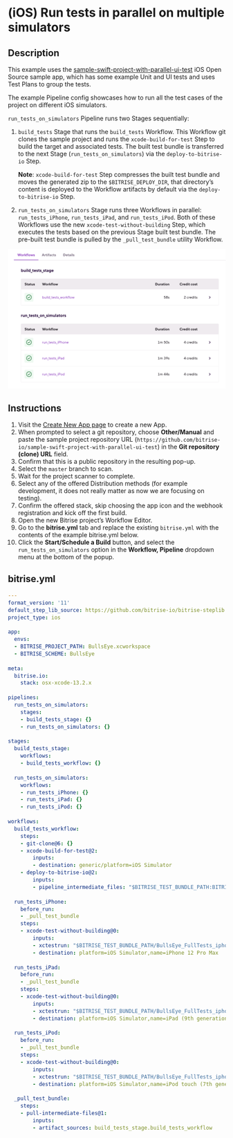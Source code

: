 # (iOS) Run tests in parallel on multiple simulators

## Description

This example uses the [sample-swift-project-with-parallel-ui-test](https://github.com/bitrise-io/sample-swift-project-with-parallel-ui-test) iOS Open Source sample app, which has some example Unit and UI tests and uses Test Plans to group the tests.

The example Pipeline config showcases how to run all the test cases of the project on different iOS simulators.

`run_tests_on_simulators` Pipeline runs two Stages sequentially:
1. `build_tests` Stage that runs the `build_tests` Workflow. This Workflow git clones the sample project and runs the `xcode-build-for-test` Step to build the target and associated tests. The built test bundle is transferred to the next Stage (`run_tests_on_simulators`) via the `deploy-to-bitrise-io` Step.

    **Note**: `xcode-build-for-test` Step compresses the built test bundle and moves the generated zip to the `$BITRISE_DEPLOY_DIR`, that directory’s content is deployed to the Workflow artifacts by default via the `deploy-to-bitrise-io` Step.

1. `run_tests_on_simulators` Stage runs three Workflows in parallel: `run_tests_iPhone`, `run_tests_iPad`, and `run_tests_iPod`. Both of these Workflows use the new `xcode-test-without-building` Step, which executes the tests based on the previous Stage built test bundle. The pre-built test bundle is pulled by the `_pull_test_bundle` utility Workflow.

![A screenshot of the example Pipeline in Bitrise's web UI](./ios-run-tests-in-parallel-on-multiple-simulators.png)

## Instructions

1. Visit the [Create New App page](https://app.bitrise.io/apps/add) to create a new App.
1. When prompted to select a git repository, choose **Other/Manual** and paste the sample project repository URL (`https://github.com/bitrise-io/sample-swift-project-with-parallel-ui-test`) in the **Git repository (clone) URL** field.
1. Confirm that this is a public repository in the resulting pop-up.
1. Select the `master` branch to scan.
1. Wait for the project scanner to complete.
1. Select any of the offered Distribution methods (for example development, it does not really matter as now we are focusing on testing).
1. Confirm the offered stack, skip choosing the app icon and the webhook registration and kick off the first build.
1. Open the new Bitrise project’s Workflow Editor.
1. Go to the **bitrise.yml** tab and replace the existing `bitrise.yml` with the contents of the example bitrise.yml below.
1. Click the **Start/Schedule a Build** button, and select the `run_tests_on_simulators` option in the **Workflow, Pipeline** dropdown menu at the bottom of the popup.


## bitrise.yml

```yaml
---
format_version: '11'
default_step_lib_source: https://github.com/bitrise-io/bitrise-steplib.git
project_type: ios

app:
  envs:
  - BITRISE_PROJECT_PATH: BullsEye.xcworkspace
  - BITRISE_SCHEME: BullsEye

meta:
  bitrise.io:
    stack: osx-xcode-13.2.x

pipelines:
  run_tests_on_simulators:
    stages:
    - build_tests_stage: {}
    - run_tests_on_simulators: {}

stages:
  build_tests_stage:
    workflows:
    - build_tests_workflow: {}

  run_tests_on_simulators:
    workflows:
    - run_tests_iPhone: {}
    - run_tests_iPad: {}
    - run_tests_iPod: {}

workflows:
  build_tests_workflow:
    steps:
    - git-clone@6: {}
    - xcode-build-for-test@2:
        inputs:
        - destination: generic/platform=iOS Simulator
    - deploy-to-bitrise-io@2:
        inputs:
        - pipeline_intermediate_files: "$BITRISE_TEST_BUNDLE_PATH:BITRISE_TEST_BUNDLE_PATH"

  run_tests_iPhone:
    before_run:
    - _pull_test_bundle
    steps:
    - xcode-test-without-building@0:
        inputs:
        - xctestrun: "$BITRISE_TEST_BUNDLE_PATH/BullsEye_FullTests_iphonesimulator15.2-arm64-x86_64.xctestrun"
        - destination: platform=iOS Simulator,name=iPhone 12 Pro Max

  run_tests_iPad:
    before_run:
    - _pull_test_bundle
    steps:
    - xcode-test-without-building@0:
        inputs:
        - xctestrun: "$BITRISE_TEST_BUNDLE_PATH/BullsEye_FullTests_iphonesimulator15.2-arm64-x86_64.xctestrun"
        - destination: platform=iOS Simulator,name=iPad (9th generation)

  run_tests_iPod:
    before_run:
    - _pull_test_bundle
    steps:
    - xcode-test-without-building@0:
        inputs:
        - xctestrun: "$BITRISE_TEST_BUNDLE_PATH/BullsEye_FullTests_iphonesimulator15.2-arm64-x86_64.xctestrun"
        - destination: platform=iOS Simulator,name=iPod touch (7th generation)

  _pull_test_bundle:
    steps:
    - pull-intermediate-files@1:
        inputs:
        - artifact_sources: build_tests_stage.build_tests_workflow
```
